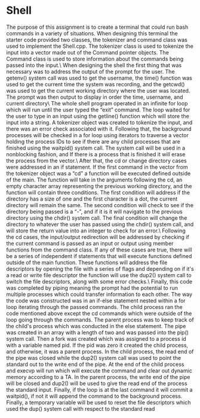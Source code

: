 # Shell
<p>
    The purpose of this assignment is to create a terminal that could run bash commands in
a variety of situations. When designing this terminal the starter code provided two classes, the
tokenizer and command class was used to implement the Shell.cpp. The tokenizer class is
used to tokenize the input into a vector made out of the Command pointer objects. The
Command class is used to store information about the commands being passed into the input.\
    When designing the shell the first thing that was necessary was to address the output of
the prompt for the user. The getenv() system call was used to get the username, the time()
function was used to get the current time the system was recording, and the getcwd() was used
to get the current working directory where the user was located. The prompt was then output to
display in order the time, username, and current directory\ 
    The whole shell program operated in an infinite for loop which will run until the user
typed the “exit” command. The loop waited for the user to type in an input using the getline()
function which will store the input into a string. A tokenizer object was created to tokenize the
input, and there was an error check associated with it. Following that, the background
processes will be checked in a for loop using iterators to traverse a vector holding the process
IDs to see if there are any child processes that are finished using the waitpid() system call. The
system call will be used in a nonblocking fashion, and If there is a process that is finished it will
erase the process from the vector.\
    After that, the cd or change directory cases were addressed in an if statement. If the first
command in the vector from the tokenizer object was a “cd” a function will be executed defined
outside of the main. The function will take in the arguments following the cd, an empty character
array representing the previous working directory, and the function will contain three conditions.
The first condition will address if the directory has a size of one and the first character is a dot,
the current directory will remain the same. The second condition will check to see if the directory
being passed is a “-”, and if it is it will navigate to the previous directory using the chdir() system
call. The final condition will change the directory to whatever the user has passed using the
chdir() system call, and will store the return value into an integer to check for an error.\
    Following the cd cases, the input/output redirection will be addressed by checking if the
current command is passed as an input or output using member functions from the command
class. If any of these cases are true, there will be a series of independent if statements that will
execute functions defined outside of the main function. These functions will address the file
descriptors by opening the file with a series of flags and depending on if it's a read or write file
descriptor the function will use the dup2() system call to switch the file descriptors, along with
some error checks.\
    Finally, this code was completed by piping meaning the prompt had the potential to run
multiple processes which could transfer information to each other. The way the code was
constructed was in an if-else statement nested within a for loop iterating through the passed
commands. The child process ran the code mentioned above except the cd commands which
were outside of the loop going through the commands. The parent process was to keep track of
the child's process which was conducted in the else statement. The pipe was created in an
array with a length of two and was passed into the pip() system call. Then a fork was created
which was assigned to a process id with a variable named pid. If the pid was zero it created the
child process, and otherwise, it was a parent process. In the child process, the read end of the
pipe was closed while the dup2() system call was used to point the standard out to the write end
of the pipe. At the end of the child process and execvp will run which will execute the command
and clear out dynamic memory according to a TA. In the parent process, the write end of the
pipe will be closed and dup2() will be used to give the read end of the process the standard
input. Finally, if the loop is at the last command it will commit a waitpid(), if not it will append the
command to the background process. Finally, a temporary variable will be used to reset the file
descriptors which used the dup() system call with respect to the standard read
</p>
